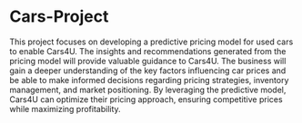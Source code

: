 # Cars-Project
<p>This project focuses on developing a predictive pricing model for used cars to enable Cars4U.
	  The insights and recommendations generated from the pricing model will provide valuable guidance to Cars4U.
		The business will gain a deeper understanding of the key factors influencing car prices and be able to make informed decisions regarding pricing strategies,
		inventory management, and market positioning.
		By leveraging the predictive model, Cars4U can optimize their pricing approach, ensuring competitive prices while maximizing profitability.</p>
